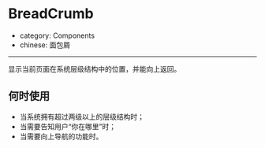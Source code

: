 # BreadCrumb

- category: Components
- chinese: 面包屑

---

显示当前页面在系统层级结构中的位置，并能向上返回。

## 何时使用

- 当系统拥有超过两级以上的层级结构时；
- 当需要告知用户“你在哪里”时；
- 当需要向上导航的功能时。

